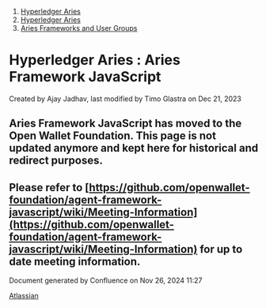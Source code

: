 1. [Hyperledger Aries](index.html)
2. [Hyperledger Aries](Hyperledger-Aries_18481154.html)
3. [Aries Frameworks and User Groups](Aries-Frameworks-and-User-Groups_18481290.html)

# Hyperledger Aries : Aries Framework JavaScript

Created by Ajay Jadhav, last modified by Timo Glastra on Dec 21, 2023

## **Aries Framework JavaScript has moved to the Open Wallet Foundation. This page is not updated anymore and kept here for historical and redirect purposes.**

## **Please refer to [https://github.com/openwallet-foundation/agent-framework-javascript/wiki/Meeting-Information](https://github.com/openwallet-foundation/agent-framework-javascript/wiki/Meeting-Information) for up to date meeting information.**

Document generated by Confluence on Nov 26, 2024 11:27

[Atlassian](http://www.atlassian.com/)
